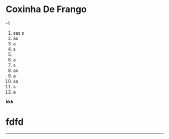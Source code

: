 # Coxinha De Frango

-1

1. sas s
2. as
3. a 
4. s
5.  
6. a
7. s
8. as
9. a
10. sa
11. s
12. a

**kkk**

# fdfd









****



